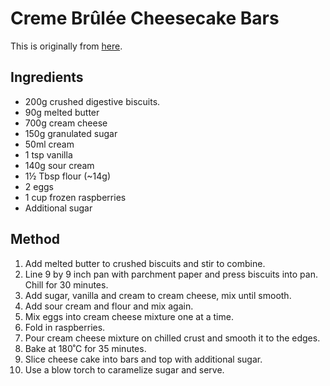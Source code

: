 
# Creme Brûlée Cheesecake Bars # 

This is originally from [here](https://www.reddit.com/r/GifRecipes/comments/7r1dsz/creme_br%C3%BBl%C3%A9e_cheesecake_bars/).

## Ingredients ## 

- 200g crushed digestive biscuits.
- 90g melted butter
- 700g cream cheese
- 150g granulated sugar
- 50ml cream
- 1 tsp vanilla
- 140g sour cream
- 1½ Tbsp flour (~14g)
- 2 eggs
- 1 cup frozen raspberries
- Additional sugar

## Method ## 

1. Add melted butter to crushed biscuits and stir to combine.
2. Line 9 by 9 inch pan with parchment paper and press biscuits into pan. Chill for 30 minutes.
3. Add sugar, vanilla and cream to cream cheese, mix until smooth.
4. Add sour cream and flour and mix again.
5. Mix eggs into cream cheese mixture one at a time.
6. Fold in raspberries.
7. Pour cream cheese mixture on chilled crust and smooth it to the edges.
8. Bake at 180˚C for 35 minutes.
9. Slice cheese cake into bars and top with additional sugar.
10. Use a blow torch to caramelize sugar and serve.


